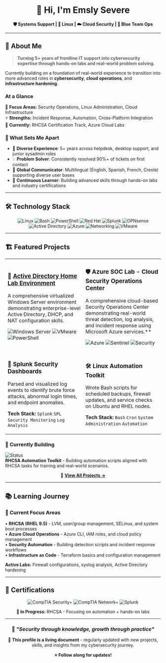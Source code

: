 <div align="center">
  
# 👋 Hi, I'm Emsly Severe

<p><strong>🛡️ Systems Support | 🐧 Linux | ☁️ Cloud Security | 🔵 Blue Team Ops</strong></p>
<!--
[![Portfolio](https://img.shields.io/badge/Portfolio-slycyber.com-blue?style=for-the-badge&logo=firefox&logoColor=white)](https://slycyber.com)
[![Email](https://img.shields.io/badge/Email-slycyber7@gmail.com-red?style=for-the-badge&logo=gmail&logoColor=white)](mailto:slycyber7@gmail.com)
[![LinkedIn](https://img.shields.io/badge/LinkedIn-Connect-0077B5?style=for-the-badge&logo=linkedin&logoColor=white)](https://linkedin.com/in/slycyber)
-->
</div>

---

## 🚀 About Me

> **Turning 5+ years of frontline IT support into cybersecurity expertise through hands-on labs and real-world problem solving.**

Currently building on a foundation of real-world experience to transition into more advanced roles in **cybersecurity**, **cloud operations**, and **infrastructure hardening**.

### At a Glance
🎯 **Focus Areas:** Security Operations, Linux Administration, Cloud Infrastructure  
⚡ **Strengths:** Incident Response, Automation, Cross-Platform Integration  
🔧 **Currently:** RHCSA Certification Track, Azure Cloud Labs  

### 💪 What Sets Me Apart
- 🧰 **Diverse Experience**: 5+ years across helpdesk, desktop support, and junior sysadmin roles
- 💡 **Problem Solver**: Consistently resolved 90%+ of tickets on first contact
- 🤝 **Global Communicator**: Multilingual (English, Spanish, French, Creole) supporting diverse user bases
- 🔄 **Continuous Learner**: Building advanced skills through hands-on labs and industry certifications

---

## 🛠️ Technology Stack

<div align="center">

![Linux](https://img.shields.io/badge/-Linux-FCC624?logo=linux&logoColor=000)
![Bash](https://img.shields.io/badge/-Bash-4EAA25?logo=gnubash&logoColor=fff)
![PowerShell](https://img.shields.io/badge/-PowerShell-5391FE?logo=powershell&logoColor=fff)
![Red Hat](https://img.shields.io/badge/-Red%20Hat-EE0000?logo=redhat&logoColor=fff)
![Splunk](https://img.shields.io/badge/-Splunk-000000?logo=splunk&logoColor=fff)
![OPNsense](https://img.shields.io/badge/-OPNsense-D94F00?logo=opnsense&logoColor=fff)
![Active Directory](https://img.shields.io/badge/-Active%20Directory-003366?logo=microsoft&logoColor=fff)
![Azure](https://img.shields.io/badge/-Azure-0078D4?logo=microsoftazure&logoColor=fff)
![Networking](https://img.shields.io/badge/-Networking-00A8E8?logo=cisco&logoColor=fff)
![VMware](https://img.shields.io/badge/-VMware-607078?logo=vmware&logoColor=fff)

</div>

---

## 🏗️ Featured Projects

<table>
<tr>
<td width="50%">
  
### 🏢 [**Active Directory Home Lab Environment**](https://github.com/SlyCyberLab/Active-Directory-HomeLab)
A comprehensive virtualized Windows Server environment demonstrating enterprise-level Active Directory, DHCP, and NAT configuration skills.

![Windows Server](https://img.shields.io/badge/Windows%20Server-2025-blue)
![VMware](https://img.shields.io/badge/VMware-Workstation-orange)
![PowerShell](https://img.shields.io/badge/PowerShell-Automation-purple)

</td>
<td width="50%">

### 🛡️ Azure SOC Lab - Cloud Security Operations Center
A comprehensive cloud-based Security Operations Center demonstrating real-world threat detection, log analysis, and incident response using Microsoft Azure services.**

![Azure](https://img.shields.io/badge/Microsoft-Azure-0078d4)
![Sentinel](https://img.shields.io/badge/Microsoft-Sentinel-198754)
![Security](https://img.shields.io/badge/Security-SOC-d63384)


</td>
</tr>
<tr>
<td width="50%">

### 🔎 **Splunk Security Dashboards**
Parsed and visualized log events to identify brute force attacks, abnormal login times, and endpoint anomalies.

**Tech Stack:** `Splunk` `SPL` `Security Monitoring` `Log Analysis`

</td>
<td width="50%">

### 🛠️ **Linux Automation Toolkit**
Wrote Bash scripts for scheduled backups, firewall updates, and service checks on Ubuntu and RHEL nodes.

**Tech Stack:** `Bash` `Cron` `System Administration` `Automation`

</td>
</tr>
</table>


### 🚧 **Currently Building**
![Status](https://img.shields.io/badge/Status-In%20Progress-yellow)  
**RHCSA Automation Toolkit** - Building automation scripts aligned with RHCSA tasks for training and real-world scenarios.

<div align="center">

📁 **[View All Projects →](https://github.com/SlyCyberLab?tab=repositories)**

</div>

---

## 📚 Learning Journey

### 🎯 **Current Focus Areas**
• **RHCSA (RHEL 9.5)** - LVM, user/group management, SELinux, and system boot processes  
• **Azure Cloud Operations** - Azure CLI, IAM roles, and cloud policy management  
• **Security Automation** - Building detection scripts and incident response workflows  
• **Infrastructure as Code** - Terraform basics and configuration management  

**Active Labs:** Firewall configurations, syslog analysis, Active Directory hardening

---

## 🏅 Certifications

<div align="center">

![CompTIA Security+](https://img.shields.io/badge/-Security%2B-FF0000?style=for-the-badge&logo=comptia&logoColor=white)
![CompTIA Network+](https://img.shields.io/badge/-Network%2B-007ACC?style=for-the-badge&logo=comptia&logoColor=white)
![Splunk](https://img.shields.io/badge/-Splunk%20Core%20Certified-000000?style=for-the-badge&logo=splunk&logoColor=white)

**🎯 In Progress:** RHCSA - Focusing on automation + hands-on labs

</div>

---
<!--
## 📊 GitHub Stats

<div align="center">
  
![GitHub Stats](https://github-readme-stats.vercel.app/api?username=SlyCyberLab&show_icons=true&theme=radical&count_private=true)

![Top Languages](https://github-readme-stats.vercel.app/api/top-langs/?username=SlyCyberLab&layout=compact&theme=radical)

</div>

---

 ## 🌐 Let's Connect!

<div align="center">

| Platform | Link | Purpose |
|----------|------|---------|
| 🌐 **Portfolio** | [slycyber.com](https://slycyber.com) | Projects & Case Studies |
| 📧 **Email** | [slycyber7@gmail.com](mailto:slycyber7@gmail.com) | Professional Inquiries |
| 💼 **LinkedIn** | [linkedin.com/in/slycyber](https://linkedin.com/in/slycyber) | Professional Network |
| 📚 **Lab Repo** | [github.com/SlyCyberLab](https://github.com/SlyCyberLab) | Technical Projects |

</div>
-->

<div align="center">

### 💫 *"Security through knowledge, growth through practice"*

📌 **This profile is a living document** - regularly updated with new projects, skills, and insights from my cybersecurity journey.

**⭐ Follow along for updates!**

</div>
